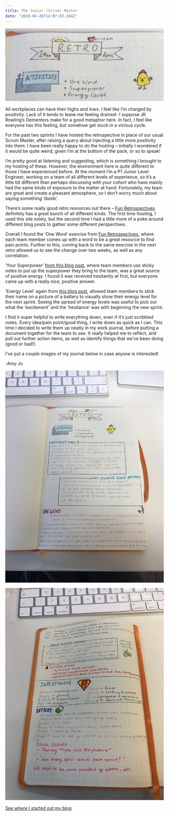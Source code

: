 ```yaml
---
title: The Junior (Scrum) Master
date: "2019-04-26T14:07:03.284Z"
---
```


![Retro](./master.png)

All workplaces can have their highs and lows. I feel like I’m charged by positivity. Lack of it tends to leave me feeling drained- I suppose JK Rowling’s Dementors make for a good metaphor here. In fact, I feel like everyone has this feeling, but somehow get stuck in a vicious cycle.

For the past two sprints I have hosted the retrospective in place of our usual Scrum Master, after raising a query about injecting a little more positivity into them. I have been really happy to do the hosting – initially I wondered if it would be quite weird, given I’m at the bottom of the pack, or so to speak!

I’m pretty good at listening and suggesting, which is something I brought to my hosting of these. However, the environment here is quite different to those I have experienced before. At the moment I’m a P1 Junior Level Engineer, working on a team of all different levels of experience, so it’s a little bit different than perhaps discussing with your cohort who have mainly had the same kinds of exposure to the matter at hand. Fortunately, my team are great and create a pleasant atmosphere, so I don’t worry much about saying something ‘dumb’.

There’s some really good retro resources out there – [Fun Retrospectives](http://www.funretrospectives.com/) definitely has a great bunch of all different kinds. The first time hosting, I used this site solely, but the second time I had a little more of a poke around different blog posts to gather some different perspectives.

Overall I found the ‘One Word’ exercise from [Fun Retrospectives](http://www.funretrospectives.com/one-word/), where each team member comes up with a word to be a great resource to find pain points. Further to this, coming back to the same exercise in the next retro allowed us to see the change over two weeks, as well as any correlation.

‘Your Superpower’ [from this blog post](https://agilestrides.com/blog/40-ideas-to-spice-up-your-retrospective/), where team members use sticky notes to put up the superpower they bring to the team, was a great source of positive energy. I found it was received hesitantly at first, but everyone came up with a really nice, positive answer.

‘Energy Level’ again from [this blog post](https://agilestrides.com/blog/40-ideas-to-spice-up-your-retrospective/), allowed team members to stick their name on a picture of a battery to visually show their energy level for the next sprint. Seeing the spread of energy levels was useful to pick out what the ‘excitement’ and the ‘hesitance’ was with beginning the new sprint.

I find it super helpful to write everything down, even if it’s just scribbled notes. Every idea/pain point/good thing, I write down as quick as I can. This time I decided to write them up neatly in my work journal, before putting a document together for the team to see. It really helped me to reflect, and pull out further action items, as well as identify things that we’ve been doing (good or bad!).

I’ve put a couple images of my journal below in case anyone is interested!

-Amy Jo

![Page 1](./page1.jpg.webp)

![Page 2](./page2.jpg.webp)

[See where I started out my blog](https://amyjorumi.home.blog/).

